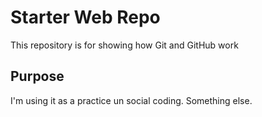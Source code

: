 # Starter Web Repo

This repository is for showing how Git and GitHub work

## Purpose

I'm using it as a practice un social coding.
Something else.